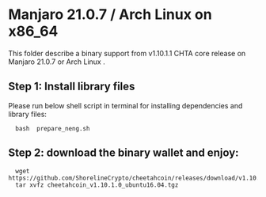 # Manjaro 21.0.7 / Arch Linux on x86_64

This folder describe a binary support from v1.10.1.1 CHTA core release on Manjaro 21.0.7 or Arch Linux .

## Step 1: Install library files
Please run below shell script in terminal for installing dependencies and library files:
```
  bash  prepare_neng.sh
```

## Step 2: download the binary wallet and enjoy:
```
  wget https://github.com/ShorelineCrypto/cheetahcoin/releases/download/v1.10.1.0/cheetahcoin_v1.10.1.0_ubuntu16.04.tgz
  tar xvfz cheetahcoin_v1.10.1.0_ubuntu16.04.tgz
```
